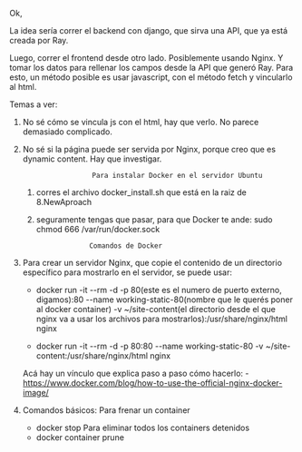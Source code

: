 Ok, 

La idea sería correr el backend con django, que sirva una API, que ya está creada por Ray.

Luego, correr el frontend desde otro lado. Posiblemente usando Nginx. Y tomar los datos para rellenar los campos desde la API que generó Ray.
Para esto, un método posible es usar javascript, con el método fetch y vincularlo al html.

Temas a ver:
1. No sé cómo se vincula js con el html, hay que verlo. No parece demasiado complicado.
2. No sé si la página puede ser servida por Nginx, porque creo que es dynamic content. Hay que investigar.


                        Para instalar Docker en el servidor Ubuntu
    1. corres el archivo docker_install.sh que está en la raiz de 8.NewAproach
    2. seguramente tengas que pasar, para que Docker te ande:
        sudo chmod 666 /var/run/docker.sock


                        Comandos de Docker

1. Para crear un servidor Nginx, que copie el contenido de un directorio específico para mostrarlo en el servidor, se puede usar:

    - docker run -it --rm -d -p 80(este es el numero de puerto externo, digamos):80 --name working-static-80(nombre que le querés poner al docker container) -v ~/site-content(el directorio desde el que nginx va a usar los archivos para mostrarlos):/usr/share/nginx/html nginx

    - docker run -it --rm -d -p 80:80 --name working-static-80 -v ~/site-content:/usr/share/nginx/html nginx

    Acá hay un vínculo que explica paso a paso cómo hacerlo:
        - https://www.docker.com/blog/how-to-use-the-official-nginx-docker-image/

2. Comandos básicos:
    Para frenar un container
    - docker stop <nombre o id del container>
    Para eliminar todos los containers detenidos
    - docker container prune

    